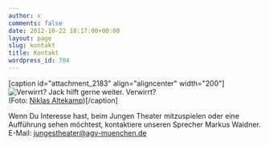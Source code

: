 ```yaml
---
author: x
comments: false
date: 2012-10-22 18:17:00+00:00
layout: page
slug: kontakt
title: Kontakt
wordpress_id: 704
---
```


[caption id="attachment_2183" align="aligncenter" width="200"]![Verwirrt? Jack hilft gerne weiter.](https://www.agv-muenchen.de/wp-content/uploads/2013/10/JT_KOntakt_Fragebild1-200x300.jpg) Verwirrt?  
(Foto: [Niklas Altekamp](http://www.niklas-altekamp.de/))[/caption]

Wenn Du Interesse hast, beim Jungen Theater mitzuspielen oder eine Aufführung sehen möchtest, kontaktiere unseren Sprecher Markus Waidner.
E-Mail: [jungestheater@agv-muenchen.de](mailto:jungestheater@agv-muenchen.de)

